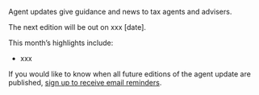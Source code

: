 Agent updates give guidance and news to tax agents and advisers.

The next edition will be out on xxx [date].

This month’s highlights include:
* xxx

If you would like to know when all future editions of the agent update are published, [sign up to receive email reminders](https://subscriptions.hmrc.gov.uk/).